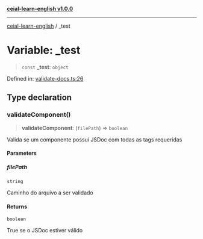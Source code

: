 [**ceial-learn-english v1.0.0**](../README.md)

***

[ceial-learn-english](../globals.md) / \_test

# Variable: \_test

> `const` **\_test**: `object`

Defined in: [validate-docs.ts:26](https://github.com/carlosedupm/ceial-learn-english/blob/a7c634bb842299e652dddf919ed11b8eca7198a3/scripts/validate-docs.ts#L26)

## Type declaration

### validateComponent()

> **validateComponent**: (`filePath`) => `boolean`

Valida se um componente possui JSDoc com todas as tags requeridas

#### Parameters

##### filePath

`string`

Caminho do arquivo a ser validado

#### Returns

`boolean`

True se o JSDoc estiver válido
